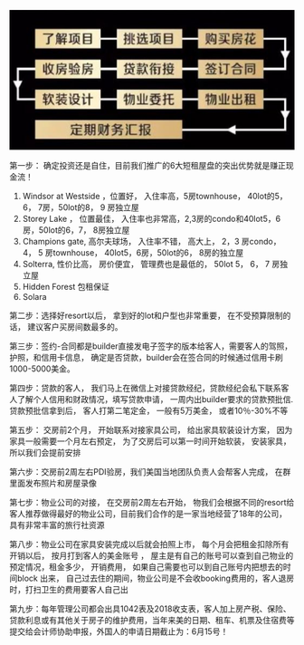 ﻿


![procedure](images/procedure.jpg)


第一步： 确定投资还是自住，目前我们推广的6大短租屋盘的突出优势就是赚正现金流！

1. Windsor at Westside ，位置好， 入住率高，5房townhouse， 40lot的5， 6， 7房，50lot的8， 9 房独立屋
2. Storey Lake ， 位置最佳， 入住率也非常高，2,3房的condo和40lot5，6房，50lot的6，7， 8房独立屋
3. Champions gate, 高尔夫球场， 入住率不错， 高大上， 2，3 房condo， 4， 5 房townhouse， 40lot5，6房，50lot的6， 8房的独立屋
4. Solterra, 性价比高， 房价便宜， 管理费也是最低的， 50lot 5， 6， 7 房独立屋
5. Hidden Forest 包租保证
6. Solara

第二步：选择好resort以后， 拿到好的lot和户型也非常重要， 在不受预算限制的话， 建议客户买房间数最多的。

第三步：签约-合同都是builder直接发电子签字的版本给客人，需要客人的驾照， 护照，和信用卡信息， 确定是否贷款，builder会在签合同的时候通过信用卡刷1000-5000美金。

第四步：贷款的客人， 我们马上在微信上对接贷款经纪，贷款经纪会私下联系客人了解个人信用和财政情况，填写贷款申请， 一周内出builder要求的贷款预批信.贷款预批信拿到后， 客人打第二笔定金， 一般有5万美金， 或者10％-30%不等

第五步： 交房前2个月， 开始联系对接家具公司， 给出家具软装设计方案， 因为家具一般需要一个月左右预定， 为了交房后可以第一时间开始软装， 安装家具， 所以我们会提前安排

第六步：交房前2周左右PDI验房，我们美国当地团队负责人会帮客人完成， 在群里面发布照片和房屋录像

第七步：物业公司的对接， 在交房前2周左右开始， 物我们会根据不同的resort给客人推荐做得最好的物业公司，目前我们合作的是一家当地经营了18年的公司， 具有非常丰富的旅行社资源

第八步：物业公司在家具安装完成以后就会拍照上市， 每个月会把租金扣除所有开销以后， 按月打到客人的美金账号 ， 屋主是有自己的账号可以查到自己物业的预定情况，租金多少，  开销费用， 如果自己需要也可以到自己账号内把想去的时间block 出来， 自己过去住的期间，物业公司是不会收booking费用的，客人退房时，打扫卫生的费用要客人自己出

第九步：每年管理公司都会出具1042表及2018收支表，客人加上房产税、保险、贷款利息或有其他关于房子的维护费用，当年来美的日期、租车、机票及住宿费等提交给会计师协助申报，外国人的申请日期截止为：6月15号！



